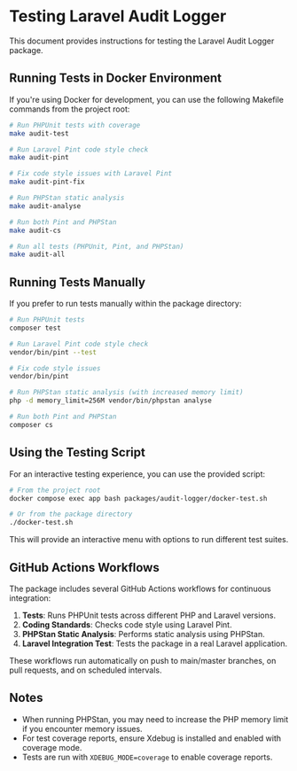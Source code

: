 # Testing Laravel Audit Logger

This document provides instructions for testing the Laravel Audit Logger package.

## Running Tests in Docker Environment

If you're using Docker for development, you can use the following Makefile commands from the project root:

```bash
# Run PHPUnit tests with coverage
make audit-test

# Run Laravel Pint code style check
make audit-pint

# Fix code style issues with Laravel Pint
make audit-pint-fix

# Run PHPStan static analysis
make audit-analyse

# Run both Pint and PHPStan
make audit-cs

# Run all tests (PHPUnit, Pint, and PHPStan)
make audit-all
```

## Running Tests Manually

If you prefer to run tests manually within the package directory:

```bash
# Run PHPUnit tests
composer test

# Run Laravel Pint code style check
vendor/bin/pint --test

# Fix code style issues
vendor/bin/pint

# Run PHPStan static analysis (with increased memory limit)
php -d memory_limit=256M vendor/bin/phpstan analyse

# Run both Pint and PHPStan
composer cs
```

## Using the Testing Script

For an interactive testing experience, you can use the provided script:

```bash
# From the project root
docker compose exec app bash packages/audit-logger/docker-test.sh

# Or from the package directory
./docker-test.sh
```

This will provide an interactive menu with options to run different test suites.

## GitHub Actions Workflows

The package includes several GitHub Actions workflows for continuous integration:

1. **Tests**: Runs PHPUnit tests across different PHP and Laravel versions.
2. **Coding Standards**: Checks code style using Laravel Pint.
3. **PHPStan Static Analysis**: Performs static analysis using PHPStan.
4. **Laravel Integration Test**: Tests the package in a real Laravel application.

These workflows run automatically on push to main/master branches, on pull requests, and on scheduled intervals.

## Notes

- When running PHPStan, you may need to increase the PHP memory limit if you encounter memory issues.
- For test coverage reports, ensure Xdebug is installed and enabled with coverage mode.
- Tests are run with `XDEBUG_MODE=coverage` to enable coverage reports. 